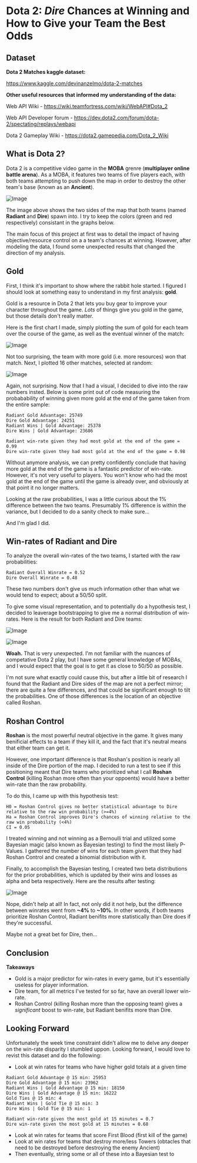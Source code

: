 # Dota 2: *Dire* Chances at Winning and How to Give your Team the Best Odds

## Dataset
**Dota 2 Matches kaggle dataset:**

https://www.kaggle.com/devinanzelmo/dota-2-matches

**Other useful resources that informed my understanding of the data:**

Web API Wiki - https://wiki.teamfortress.com/wiki/WebAPI#Dota_2

Web API Developer forum - https://dev.dota2.com/forum/dota-2/spectating/replays/webapi

Dota 2 Gameplay Wiki - https://dota2.gamepedia.com/Dota_2_Wiki

## What is Dota 2?

Dota 2 is a competitive video game in the **MOBA** grenre (**multiplayer online battle arena**). As a MOBA, it features two teams of five players each, with both teams attempting to push down the map in order to destroy the other team's base (known as an **Ancient**).

![Image](https://static.wikia.nocookie.net/dota2_gamepedia/images/8/8d/Labelled_Map_7.20.png/revision/latest?cb=20181122205641&format=original)

The image above shows the two sides of the map that both teams (named **Radiant** and **Dire**) spawn into. I try to keep the colors (green and red respectively) consistant in the graphs below.

The main focus of this project at first was to detail the impact of having objective/resource control on a a team's chances at winning. However, after modeling the data, I found some unexpected results that changed the direction of my analysis.


## Gold

First, I think it's important to show where the rabbit hole started. I figured I should look at something easy to understand in my first analysis: **gold**.

Gold is a resource in Dota 2 that lets you buy gear to improve your character throughout the game. *Lots* of things give you gold in the game, but those details don't really matter.

Here is the first chart I made, simply plotting the sum of gold for each team over the course of the game, as well as the eventual winner of the match:

![Image](https://i.imgur.com/Or1Wq1h.png)

Not too surprising, the team with more gold (i.e. more resources) won that match. Next, I plotted 16 other matches, selected at random:

![Image](https://i.imgur.com/LOiykX6.png)

Again, not surprising. Now that I had a visual, I decided to dive into the raw numbers insted. Below is some print out of code measuring the probabability of winning given more gold at the end of the game taken from the entire sample:

```
Radiant Gold Advantage: 25749
Dire Gold Advantage: 24251
Radiant Wins | Gold Advantage: 25378
Dire Wins | Gold Advantage: 23686

Radiant win-rate given they had most gold at the end of the game = 0.99
Dire win-rate given they had most gold at the end of the game = 0.98
```

Without anymore analysis, we can pretty confidently conclude that having more gold at the end of the game is a fantastic predictor of win-rate. However, it's not very useful to players. You won't know who had the most gold at the end of the game until the game is already over, and obviously at that point it no longer matters.

Looking at the raw probabilities, I was a little curious about the 1% difference between the two teams. Presumably 1% difference is within the variance, but I decided to do a sanity check to make sure...

And I'm glad I did.

## Win-rates of Radiant and Dire

To analyze the overall win-rates of the two teams, I started with the raw probabilities:

```
Radiant Overall Winrate = 0.52
Dire Overall Winrate = 0.48
```

These two numbers don't give us much information other than what we would tend to expect; about a 50/50 split.

To give some visual representation, and to potentially do a hypothesis test, I decided to leaverage bootstrapping to give me a normal distribution of win-rates. Here is the result for both Radiant and Dire teams:

![Image](https://i.imgur.com/VPfH2by.png)

![Image](https://i.imgur.com/VEkpjAT.png)

**Woah.** That is very unexpected. I'm not familiar with the nuances of competative Dota 2 play, but I have some general knowledge of MOBAs, and I would expect that the goal is to get it as close to 50/50 as possible.

I'm not sure what exactly could cause this, but after a little bit of research I found that the Radiant and Dire sides of the map are not a perfect mirror; there are quite a few differences, and that could be significant enough to tilt the probabilities. One of those differences is the location of an objective called Roshan.

## Roshan Control

**Roshan** is the most powerful neutral objective in the game. It gives many benificial effects to a team if they kill it, and the fact that it's neutral means that either team can get it.

However, one important difference is that Roshan's position is nearly all inside of the Dire portion of the map. I decided to run a test to see if this positioning meant that Dire teams who prioritized what I call **Roshan Control** (killing Roshan more often than your oppoents) would have a better win-rate than the raw probability.

To do this, I came up with this hypothesis test:

```
H0 = Roshan Control gives no better statistical advantage to Dire relative to the raw win probability (>=4%)
Ha = Roshan Control improves Dire's chances of winning relative to the raw win probability (<4%)
CI = 0.05
```

I treated winning and not winning as a Bernoulli trial and utilized some Bayesian magic (also known as Bayesian testing) to find the most likely P-Values. I gathered the number of wins for each team *given* that they had Roshan Control and created a binomial distribution with it.

Finally, to accomplish the Bayesian testing, I created two beta distributions for the prior probabilities, which is updated by their wins and losses as alpha and beta respectively. Here are the results after testing:

![Image](https://i.imgur.com/scfckoi.png)

Nope, didn't help at all! In fact, not only did it not help, but the difference between winrates went from **~4%** to **~10%**. In other words, if both teams prioritize Roshan Control, Radiant benifits more statistically than Dire does if they're successful.

Maybe not a great bet for Dire, then...

## Conclusion

**Takeaways**
* Gold is a major predictor for win-rates in every game, but it's essentially useless for player information.
* Dire team, for all metrics I've tested for so far, have an overall lower win-rate.
* Roshan Control (killing Roshan more than the opposing team) gives a *significant* boost to win-rate, but Radiant benifits more than Dire.


## Looking Forward

Unfortunately the week time constraint didn't allow me to delve any deeper on the win-rate disparity I stumbled uppon. Looking forward, I would love to revist this dataset and do the following:
* Look at win rates for teams who have higher gold totals at a given time

```
Radiant Gold Advantage @ 15 min: 25953
Dire Gold Advantage @ 15 min: 23962
Radiant Wins | Gold Advantage @ 15 min: 18150
Dire Wins | Gold Advantage @ 15 min: 16222
Gold Ties @ 15 min: 4
Radiant Wins | Gold Tie @ 15 min: 3
Dire Wins | Gold Tie @ 15 min: 1

Radiant win-rate given the most gold at 15 minutes = 0.7
Dire win-rate given the most gold at 15 minutes = 0.68
```

* Look at win rates for teams that score First Blood (first kill of the game)
* Look at win rates for teams that destroy more/less Towers (obtacles that need to be destroyed before destroying the enemy Ancient)
* Then eventually, string some or all of these into a Bayesian test to 
